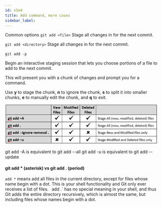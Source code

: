 ```yaml
---
id: s5e4
title: Add command, more cases
sidebar_label:
---
```


Common options
`git add <file>`
Stage all changes in <file> for the next commit.

`git add <directory>`
Stage all changes in <directory> for the next commit.

`git add -p`

Begin an interactive staging session that lets you choose portions of a file to add to the next commit.

This will present you with a chunk of changes and prompt you for a command.

Use **y** to stage the chunk, **n** to ignore the chunk, **s** to split it into smaller chunks, **e** to manually edit the chunk, and **q** to exit.


![xxx](https://raw.githubusercontent.com/ChickenKyiv/awesome-git-article/master/img/commands/KwOLu.jpg)

git add -A is equivalent to git add --all
git add -u is equivalent to git add --update


#### git add * (asterisk) vs git add . (period)

`add *` means add all files in the current directory, except for files whose name begin with a dot. This is your shell functionality and Git only ever receives a list of files.
`
`add .` has no special meaning in your shell, and thus Git adds the entire directory recursively, which is almost the same, but including files whose names begin with a dot.
